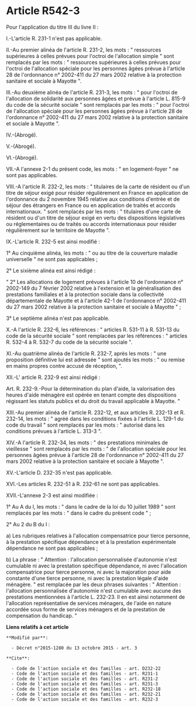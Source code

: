 # Article R542-3

Pour l'application du titre III du livre II : 

I.-L'article R. 231-1 n'est pas applicable. 

II.-Au premier alinéa de l'article R. 231-2, les mots : " ressources supérieures à celles prévues pour l'octroi de
l'allocation simple " sont remplacés par les mots : " ressources supérieures à celles prévues pour l'octroi de l'allocation
spéciale pour les personnes âgées prévue à l'article 28 de l'ordonnance n° 2002-411 du 27 mars 2002 relative à la protection
sanitaire et sociale à Mayotte ". 

III.-Au deuxième alinéa de l'article R. 231-3, les mots : " pour l'octroi de l'allocation de solidarité aux personnes âgées
et prévue à l'article L. 815-9 du code de la sécurité sociale " sont remplacés par les mots : " pour l'octroi de l'allocation
spéciale pour les personnes âgées prévue à l'article 28 de l'ordonnance n° 2002-411 du 27 mars 2002 relative à la protection
sanitaire et sociale à Mayotte ". 

IV.-(Abrogé). 

V.-(Abrogé). 

VI.-(Abrogé). 

VII.-A l'annexe 2-1 du présent code, les mots : " en logement-foyer " ne sont pas applicables. 

VIII.-A l'article R. 232-2, les mots : " titulaires de la carte de résident ou d'un titre de séjour exigé pour résider
régulièrement en France en application de l'ordonnance du 2 novembre 1945 relative aux conditions d'entrée et de séjour des
étrangers en France ou en application de traités et accords internationaux. " sont remplacés par les mots : " titulaires
d'une carte de résident ou d'un titre de séjour exigé en vertu des dispositions législatives ou réglementaires ou de traités
ou accords internationaux pour résider régulièrement sur le territoire de Mayotte ". 

IX.-L'article R. 232-5 est ainsi modifié : 

1° Au cinquième alinéa, les mots : " ou au titre de la couverture maladie universelle " ne sont pas applicables ; 

2° Le sixième alinéa est ainsi rédigé : 

" 2° Les allocations de logement prévues à l'article 10 de l'ordonnance n° 2002-149 du 7 février 2002 relative à l'extension
et la généralisation des prestations familiales et à la protection sociale dans la collectivité départementale de Mayotte et
à l'article 42-1 de l'ordonnance n° 2002-411 du 27 mars 2002 relative à la protection sanitaire et sociale à Mayotte " ; 

3° Le septième alinéa n'est pas applicable.

X.-A l'article R. 232-6, les références : " articles R. 531-11 à R. 531-13 du code de la sécurité sociale " sont remplacées
par les références : " articles R. 532-4 à R. 532-7 du code de la sécurité sociale ".

XI.-Au quatrième alinéa de l'article R. 232-7, après les mots : " une proposition définitive lui est adressée " sont ajoutés
les mots : " ou remise en mains propres contre accusé de réception, ".

XII.-L' article R. 232-9 est ainsi rédigé :

Art. R. 232-9.-Pour la détermination du plan d'aide, la valorisation des heures d'aide ménagère est opérée en tenant compte
des dispositions régissant les statuts publics et du droit du travail applicable à Mayotte. " 

XIII.-Au premier alinéa de l'article R. 232-12, et aux articles R. 232-13 et R. 232-14, les mots : " agréé dans les
conditions fixées à l'article L. 129-1 du code du travail " sont remplacés par les mots : " autorisé dans les conditions
prévues à l'article L. 313-3 ".

XIV.-A l'article R. 232-34, les mots : " des prestations minimales de vieillesse " sont remplacés par les mots : " de
l'allocation spéciale pour les personnes âgées prévue à l'article 28 de l'ordonnance n° 2002-411 du 27 mars 2002 relative à
la protection sanitaire et sociale à Mayotte ".

XV.-L'article D. 232-35 n'est pas applicable. 

XVI.-Les articles R. 232-51 à R. 232-61 ne sont pas applicables. 

XVII.-L'annexe 2-3 est ainsi modifiée : 

1° Au A du I, les mots : " dans le cadre de la loi du 10 juillet 1989 " sont remplacés par les mots : " dans le cadre du
présent code " ; 

2° Au 2 du B du I : 

a) Les rubriques relatives à l'allocation compensatrice pour tierce personne, à la prestation spécifique dépendance et à la
prestation expérimentale dépendance ne sont pas applicables ; 

b) La phrase : " Attention : l'allocation personnalisée d'autonomie n'est cumulable ni avec la prestation spécifique
dépendance, ni avec l'allocation compensatrice pour tierce personne, ni avec la majoration pour aide constante d'une tierce
personne, ni avec la prestation légale d'aide ménagère. " est remplacée par les deux phrases suivantes : " Attention :
l'allocation personnalisée d'autonomie n'est cumulable avec aucune des prestations mentionnées à l'article L. 232-23. Il en
est ainsi notamment de l'allocation représentative de services ménagers, de l'aide en nature accordée sous forme de services
ménagers et de la prestation de compensation du handicap. "

**Liens relatifs à cet article**

	**Modifié par**:

	  - Décret n°2015-1280 du 13 octobre 2015 - art. 3

	**Cite**:

	  - Code de l'action sociale et des familles - art. D232-22
	  - Code de l'action sociale et des familles - art. R231-1
	  - Code de l'action sociale et des familles - art. R231-2
	  - Code de l'action sociale et des familles - art. R231-3
	  - Code de l'action sociale et des familles - art. R232-18
	  - Code de l'action sociale et des familles - art. R232-21
	  - Code de l'action sociale et des familles - art. R232-3

